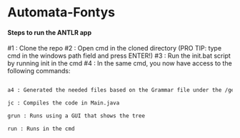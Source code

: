 # Automata-Fontys


#### Steps to run the ANTLR app ####

#1 : Clone the repo
#2 : Open cmd in the cloned directory (PRO TIP: type cmd in the windows path field and press ENTER!)
#3 : Run the init.bat script by running init in the cmd
#4 : In the same cmd, you now have access to the following commands:

```sh

a4 : Generated the needed files based on the Grammar file under the /gen/ dir

jc : Compiles the code in Main.java

grun : Runs using a GUI that shows the tree

run : Runs in the cmd


```
